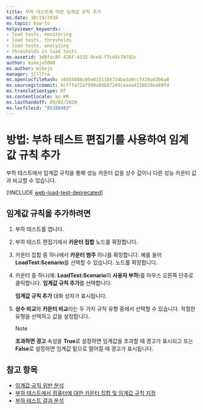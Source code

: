 ```yaml
---
title: 부하 테스트에 대한 임계값 규칙 추가
ms.date: 10/19/2016
ms.topic: how-to
helpviewer_keywords:
- load tests, monitoring
- load tests, thresholds
- load tests, analyzing
- thresholds in load tests
ms.assetid: 3d8fac8f-426f-4155-9ced-f7cd4c79792c
author: mikejo5000
ms.author: mikejo
manager: jillfra
ms.openlocfilehash: c6855088c05e03311b5724ba3a0ccf438a43b6a8
ms.sourcegitcommit: 6cfffa72af599a9d667249caaaa411bb28ea69fd
ms.translationtype: HT
ms.contentlocale: ko-KR
ms.lasthandoff: 09/02/2020
ms.locfileid: "85288483"
---
```

# <a name="how-to-add-a-threshold-rule-using-the-load-test-editor"></a>방법: 부하 테스트 편집기를 사용하여 임계값 규칙 추가

부하 테스트에서 임계값 규칙을 통해 성능 카운터 값을 상수 값이나 다른 성능 카운터 값과 비교할 수 있습니다.

[!INCLUDE [web-load-test-deprecated](includes/web-load-test-deprecated.md)]

## <a name="to-add-a-threshold-rule"></a>임계값 규칙을 추가하려면

1. 부하 테스트를 엽니다.

2. 부하 테스트 편집기에서 **카운터 집합** 노드를 확장합니다.

3. 카운터 집합 중 하나에서 **카운터 범주** 하나를 확장합니다. 예를 들어 **LoadTest:Scenario**를 선택할 수 있습니다. 노드를 확장합니다.

4. 카운터 중 하나(예: **LoadTest:Scenario**의 **사용자 부하**)를 마우스 오른쪽 단추로 클릭합니다. **임계값 규칙 추가**를 선택합니다.

     **임계값 규칙 추가** 대화 상자가 표시됩니다.

5. **상수 비교**와 **카운터 비교**라는 두 가지 규칙 유형 중에서 선택할 수 있습니다. 적절한 유형을 선택하고 값을 설정합니다.

    > [!NOTE]
    > **초과하면 경고** 속성을 **True**로 설정하면 임계값을 초과할 때 경고가 표시되고 또는 **False**로 설정하면 임계값 밑으로 떨어질 때 경고가 표시됩니다.

## <a name="see-also"></a>참고 항목

- [임계값 규칙 위반 분석](../test/analyze-threshold-rule-violations-in-load-tests.md)
- [부하 테스트에서 컴퓨터에 대한 카운터 집합 및 임계값 규칙 지정](../test/specify-counter-sets-and-threshold-rules-for-load-testing.md)
- [부하 테스트 결과 분석](../test/analyze-load-test-results-using-the-load-test-analyzer.md)

